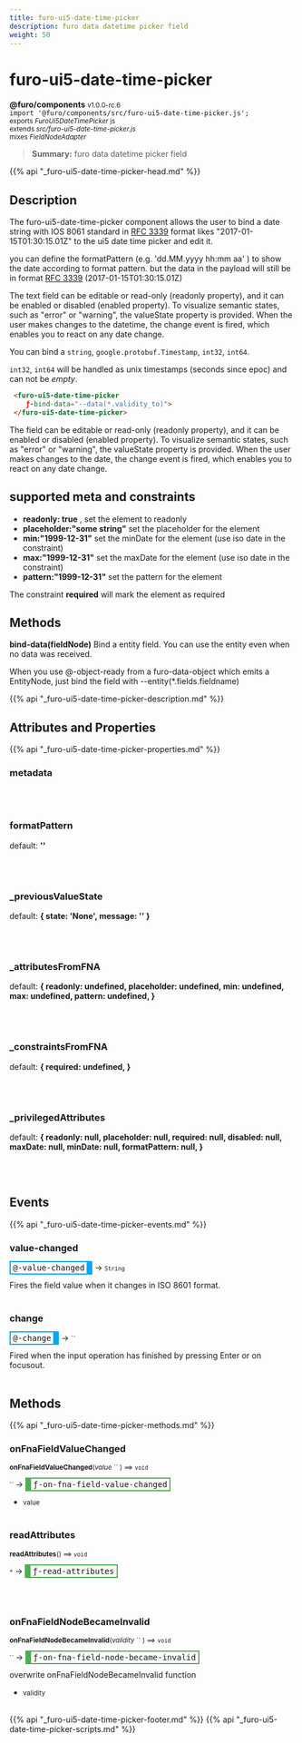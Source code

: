 ```yaml
---
title: furo-ui5-date-time-picker
description: furo data datetime picker field
weight: 50
---
```


# furo-ui5-date-time-picker
**@furo/components** <small>v1.0.0-rc.6</small>
<br>`import '@furo/components/src/furo-ui5-date-time-picker.js';`<small>
<br>exports *FuroUi5DateTimePicker* js
<br>extends *src/furo-ui5-date-time-picker.js*
<br> mixes *FieldNodeAdapter*</small>

> **Summary:** furo data datetime picker field

{{% api "_furo-ui5-date-time-picker-head.md" %}}

## Description

The furo-ui5-date-time-picker component allows the user to bind a date string
with IOS 8061 standard in [RFC 3339](https://www.ietf.org/rfc/rfc3339.txt) format likes "2017-01-15T01:30:15.01Z" to the ui5 date time picker and edit it.

you can define the formatPattern (e.g. 'dd.MM.yyyy hh:mm aa' ) to show the date according to format pattern. but the data in
the payload will still be in format [RFC 3339](https://www.ietf.org/rfc/rfc3339.txt)  (2017-01-15T01:30:15.01Z)

The text field can be editable or read-only (readonly property), and it can be enabled or disabled (enabled property).
To visualize semantic states, such as "error" or "warning", the valueState property is provided.
When the user makes changes to the datetime, the change event is fired, which enables you to react on any date change.

You can bind a `string`, `google.protobuf.Timestamp`, `int32`, `int64`.

`int32`, `int64` will be handled as unix timestamps (seconds since epoc) and can not be *empty*.

```html
 <furo-ui5-date-time-picker
    ƒ-bind-data="--data(*.validity_to)">
 </furo-ui5-date-time-picker>
```

The field can be editable or read-only (readonly property), and it can be enabled or disabled (enabled property).
To visualize semantic states, such as "error" or "warning", the valueState property is provided.
When the user makes changes to the date, the change event is fired, which enables you to react on any date change.

## supported meta and constraints
- **readonly: true** , set the element to readonly
- **placeholder:"some string"** set the placeholder for the element
- **min:"1999-12-31"** set the minDate for the element (use iso date in the constraint)
- **max:"1999-12-31"** set the maxDate for the element (use iso date in the constraint)
- **pattern:"1999-12-31"** set the pattern for the element

The constraint **required** will mark the element as required

## Methods
**bind-data(fieldNode)**
Bind a entity field. You can use the entity even when no data was received.

When you use @-object-ready from a furo-data-object which emits a EntityNode, just bind the field with --entity(*.fields.fieldname)

{{% api "_furo-ui5-date-time-picker-description.md" %}}


## Attributes and Properties
{{% api "_furo-ui5-date-time-picker-properties.md" %}}













### **metadata**
</small>


<br><br>

### **formatPattern**
default: **&#39;&#39;**</small>


<br><br>

### **_previousValueState**
default: **{ state: &#39;None&#39;, message: &#39;&#39; }**</small>


<br><br>

### **_attributesFromFNA**
default: **{
      readonly: undefined,
      placeholder: undefined,
      min: undefined,
      max: undefined,
      pattern: undefined,
    }**</small>


<br><br>

### **_constraintsFromFNA**
default: **{
      required: undefined,
    }**</small>


<br><br>

### **_privilegedAttributes**
default: **{
      readonly: null,
      placeholder: null,
      required: null,
      disabled: null,
      maxDate: null,
      minDate: null,
      formatPattern: null,
    }**</small>


<br><br>
## Events
{{% api "_furo-ui5-date-time-picker-events.md" %}}

### **value-changed**
<span  style="border-width:2px 10px 2px 2px; border-style: solid;border-color:  rgb(2, 168, 244);font-family:monospace; padding:2px 4px;">@-value-changed</span>
→ <small>`String`</small>

Fires the field value when it changes in ISO 8601 format.
<br><br>
### **change**
<span  style="border-width:2px 10px 2px 2px; border-style: solid;border-color:  rgb(2, 168, 244);font-family:monospace; padding:2px 4px;">@-change</span>
→ <small>``</small>

Fired when the input operation has finished by pressing Enter or on focusout.
<br><br>

## Methods
{{% api "_furo-ui5-date-time-picker-methods.md" %}}



### **onFnaFieldValueChanged**
<small>**onFnaFieldValueChanged**(*value* `` ) ⟹ `void`</small>

<small>`` </small> →
<span  style="border-width:2px 2px 2px 10px; border-style: solid;border-color:  rgb(76, 175, 80);font-family:monospace; padding:2px 4px;">ƒ-on-fna-field-value-changed</span>



- <small>value </small>
<br><br>

### **readAttributes**
<small>**readAttributes**() ⟹ `void`</small>

<small>`*`</small> →
<span  style="border-width:2px 2px 2px 10px; border-style: solid;border-color:  rgb(76, 175, 80);font-family:monospace; padding:2px 4px;">ƒ-read-attributes</span>



<br><br>

### **onFnaFieldNodeBecameInvalid**
<small>**onFnaFieldNodeBecameInvalid**(*validity* `` ) ⟹ `void`</small>

<small>`` </small> →
<span  style="border-width:2px 2px 2px 10px; border-style: solid;border-color:  rgb(76, 175, 80);font-family:monospace; padding:2px 4px;">ƒ-on-fna-field-node-became-invalid</span>

overwrite onFnaFieldNodeBecameInvalid function

- <small>validity </small>
<br><br>
















{{% api "_furo-ui5-date-time-picker-footer.md" %}}
{{% api "_furo-ui5-date-time-picker-scripts.md" %}}
